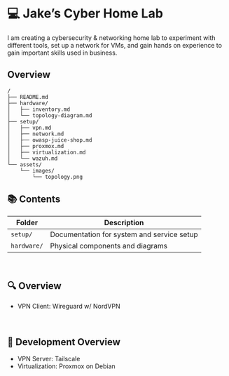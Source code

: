 # 💻 Jake’s Cyber Home Lab
I am creating a cybersecurity &amp; networking home lab to experiment with different tools, set up a network for VMs, and gain hands on experience to gain important skills used in business.

## Overview
```text
/
├── README.md
├── hardware/
│   ├── inventory.md
│   └── topology-diagram.md
├── setup/
│   ├── vpn.md
│   ├── network.md
│   ├── owasp-juice-shop.md
│   ├── proxmox.md
│   ├── virtualization.md
│   └── wazuh.md
└── assets/
    └── images/
        └── topology.png
```

## 📚 Contents
| Folder | Description |
|--------|--------------|
| `setup/` | Documentation for system and service setup |
| `hardware/` | Physical components and diagrams |
<br/>

## 🔍 Overview
- VPN Client: Wireguard w/ NordVPN
<br/>

## 🚀 Development Overview
- VPN Server: Tailscale
- Virtualization: Proxmox on Debian
